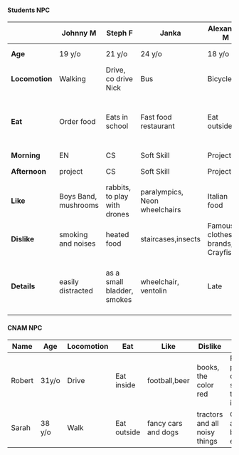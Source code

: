 
#### Students NPC
|               |Johnny M               | Steph F                       | Janka                         | Alexandre M| Nick M | Lindzy F | Erik M | Lana F | Sam H
----------------| --------------------- | ----------------------------- | ----------------------------- | ---| ---| ---| ---| ---| ---|
**Age**         | 19 y/o                | 21 y/o                        | 24 y/o                        | 18 y/o| 27 y/o| 17 y/o| 20 y/o| 22 y/o| 25 y/o
**Locomotion**  | Walking               | Drive, co drive Nick          | Bus                           | Bicycle| Is co Driven| Bus | Drive | Drive | 
**Eat**         | Order food            | Eats in school                | Fast food restaurant          | Eat outside| bring is meal| Eats outside| Eat in school| Goes out to buy and comes back |
**Morning**     | EN                    | CS                            | Soft Skill                    | Project| Project|CS|EN|EN|
**Afternoon**   | project               | CS                            | Soft Skill                    | Project| Project|EN|CS|Soft Skill|
**Like**        | Boys Band, mushrooms  | rabbits, to play with drones  | paralympics, Neon wheelchairs | Italian food | Old tech, steam engines| music and arts| video games and anime| nature, tofu
**Dislike**     | smoking and noises    | heated food                   | staircases,insects            | Famous clothes brands, Crayfishes| smartphones, social medias | sports and small places| hard work and noobs|meat, fast food |
**Details**     | easily distracted     | as a small bladder, smokes    | wheelchair, ventolin          | Late | Has a really old phone, wants to work in the green, Eat a lot and slowly | always wears headphone and is late| speaks way too much|Vegan, rich|

#### CNAM NPC
|**Name** |**Age**  |**Locomotion** |**Eat**    |**Like**           |**Dislike**                  |**Details**                                      |
|---      |---      |---            |---        |---                |---                          |---                                              |
|Robert   |31y/o    |Drive          |Eat inside |football,beer      |books, the color red         |Forget his pass often, ask students to let him in|
|Sarah    |38 y/o   |Walk           |Eat outside|fancy cars and dogs|tractors and all noisy things|Confident, arrives before everyone